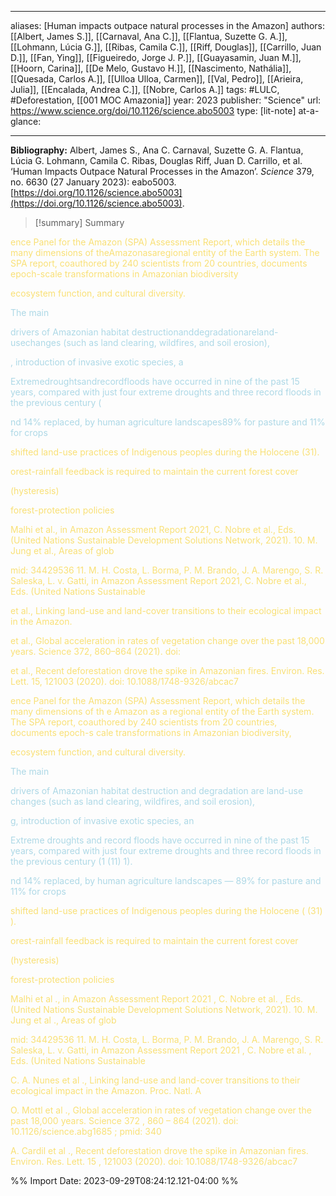   
--- 
aliases: [Human impacts outpace natural processes in the Amazon] 
authors: [[Albert, James S.]], [[Carnaval, Ana C.]], [[Flantua, Suzette G. A.]], [[Lohmann, Lúcia G.]], [[Ribas, Camila C.]], [[Riff, Douglas]], [[Carrillo, Juan D.]], [[Fan, Ying]], [[Figueiredo, Jorge J. P.]], [[Guayasamin, Juan M.]], [[Hoorn, Carina]], [[De Melo, Gustavo H.]], [[Nascimento, Nathália]], [[Quesada, Carlos A.]], [[Ulloa Ulloa, Carmen]], [[Val, Pedro]], [[Arieira, Julia]], [[Encalada, Andrea C.]], [[Nobre, Carlos A.]]
tags: #LULC, #Deforestation, [[001 MOC Amazonia]]
year: 2023 
publisher: "Science" 
url: https://www.science.org/doi/10.1126/science.abo5003 
type: [lit-note]
at-a-glance: 

--- 

**Bibliography:** Albert, James S., Ana C. Carnaval, Suzette G. A. Flantua, Lúcia G. Lohmann, Camila C. Ribas, Douglas Riff, Juan D. Carrillo, et al. ‘Human Impacts Outpace Natural Processes in the Amazon’. _Science_ 379, no. 6630 (27 January 2023): eabo5003. [https://doi.org/10.1126/science.abo5003](https://doi.org/10.1126/science.abo5003). 

>[!summary] Summary
> 


<p>  <span style="color: #F9E076">ence Panel for the Amazon (SPA) Assessment Report, which details the many dimensions of theAmazonasaregional entity of the Earth system. The SPA report, coauthored by 240 scientists from 20 countries, documents epoch-scale transformations in Amazonian biodiversity</span>  </p> <p>  <span style="color: #F9E076">ecosystem function, and cultural diversity.</span>  </p> <p> <span style="color: #ADD8E6"> The main</span>  </p> <p> <span style="color: #ADD8E6"> drivers of Amazonian habitat destructionanddegradationareland-usechanges (such as land clearing, wildfires, and soil erosion),</span>  </p> <p> <span style="color: #ADD8E6"> , introduction of invasive exotic species, a</span>  </p> <p> <span style="color: #ADD8E6"> Extremedroughtsandrecordfloods have occurred in nine of the past 15 years, compared with just four extreme droughts and three record floods in the previous century (</span>  </p> <p> <span style="color: #ADD8E6"> nd 14% replaced, by human agriculture landscapes89% for pasture and 11% for crops</span>  </p>  <p>  <span style="color: #F9E076">shifted land-use practices of Indigenous peoples during the Holocene (31).</span>  </p> <p>  <span style="color: #F9E076">orest-rainfall feedback is required to maintain the current forest cover</span>  </p> <p>  <span style="color: #F9E076">(hysteresis)</span>  </p> <p>  <span style="color: #F9E076">forest-protection policies</span>  </p> <p>  <span style="color: #F9E076">Malhi et al., in Amazon Assessment Report 2021, C. Nobre et al., Eds. (United Nations Sustainable Development Solutions Network, 2021). 10. M. Jung et al., Areas of glob</span>  </p> <p>  <span style="color: #F9E076">mid: 34429536 11. M. H. Costa, L. Borma, P. M. Brando, J. A. Marengo, S. R. Saleska, L. v. Gatti, in Amazon Assessment Report 2021, C. Nobre et al., Eds. (United Nations Sustainable</span>  </p> <p>  <span style="color: #F9E076">et al., Linking land-use and land-cover transitions to their ecological impact in the Amazon.</span>  </p> <p>  <span style="color: #F9E076">et al., Global acceleration in rates of vegetation change over the past 18,000 years. Science 372, 860–864 (2021). doi:</span>  </p> <p>  <span style="color: #F9E076">et al., Recent deforestation drove the spike in Amazonian fires. Environ. Res. Lett. 15, 121003 (2020). doi: 10.1088/1748-9326/abcac7</span>  </p>  <p>  <span style="color: #F9E076">ence Panel for the Amazon (SPA) Assessment Report, which details the many dimensions of th e Amazon as a regional entity of the Earth system. The SPA report, coauthored by 240 scientists from 20 countries, documents epoch-s cale transformations in Amazonian biodiversity,</span>  </p> <p>  <span style="color: #F9E076">ecosystem function, and cultural diversity.</span>  </p> <p> <span style="color: #ADD8E6"> The main</span>  </p> <p> <span style="color: #ADD8E6"> drivers of Amazonian habitat destruction and degradation are land-use changes (such as land clearing, wildfires, and soil erosion),</span>  </p> <p> <span style="color: #ADD8E6"> g, introduction of invasive exotic species, an</span>  </p> <p> <span style="color: #ADD8E6"> Extreme droughts and record floods have occurred in nine of the past 15 years, compared with just four extreme droughts and three record floods in the previous century (1 (11) 1).</span>  </p> <p> <span style="color: #ADD8E6"> nd 14% replaced, by human agriculture landscapes — 89% for pasture and 11% for crops</span>  </p>  <p>  <span style="color: #F9E076">shifted land-use practices of Indigenous peoples during the Holocene ( (31) ).</span>  </p> <p>  <span style="color: #F9E076">orest-rainfall feedback is required to maintain the current forest cover</span>  </p> <p>  <span style="color: #F9E076">(hysteresis)</span>  </p> <p>  <span style="color: #F9E076">forest-protection policies</span>  </p>   <p>  <span style="color: #F9E076">Malhi et al ., in Amazon Assessment Report 2021 , C. Nobre et al. , Eds. (United Nations Sustainable Development Solutions Network, 2021). 10. M. Jung et al ., Areas of glob</span>  </p> <p>  <span style="color: #F9E076">mid: 34429536 11. M. H. Costa, L. Borma, P. M. Brando, J. A. Marengo, S. R. Saleska, L. v. Gatti, in Amazon Assessment Report 2021 , C. Nobre et al. , Eds. (United Nations Sustainable</span>  </p> <p>  <span style="color: #F9E076">C. A. Nunes et al ., Linking land-use and land-cover transitions to their ecological impact in the Amazon. Proc. Natl. A</span>  </p> <p>  <span style="color: #F9E076">O. Mottl et al ., Global acceleration in rates of vegetation change over the past 18,000 years. Science 372 , 860 – 864 (2021). doi: 10.1126/science.abg1685 ; pmid: 340</span>  </p> <p>  <span style="color: #F9E076">A. Cardil et al ., Recent deforestation drove the spike in Amazonian fires. Environ. Res. Lett. 15 , 121003 (2020). doi: 10.1088/1748-9326/abcac7</span>  </p> 

%% Import Date: 2023-09-29T08:24:12.121-04:00 %%
